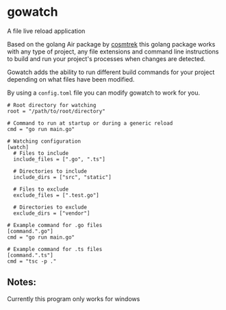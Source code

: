 # gowatch
A file live reload application

Based on the golang Air package by [cosmtrek](https://github.com/cosmtrek/) this golang package works with any type of project, any file extensions and command line instructions to build and run your project's processes when changes are detected. 

Gowatch adds the ability to run different build commands for your project depending on what files have been modified.

By using a `config.toml` file you can modify gowatch to work for you.
```
# Root directory for watching
root = "/path/to/root/directory"

# Command to run at startup or during a generic reload
cmd = "go run main.go"

# Watching configuration
[watch]
  # Files to include
  include_files = [".go", ".ts"]

  # Directories to include
  include_dirs = ["src", "static"]

  # Files to exclude
  exclude_files = [".test.go"]

  # Directories to exclude
  exclude_dirs = ["vendor"]

# Example command for .go files
[command.".go"]
cmd = "go run main.go"

# Example command for .ts files
[command.".ts"]
cmd = "tsc -p ."
```

## Notes:
Currently this program only works for windows
